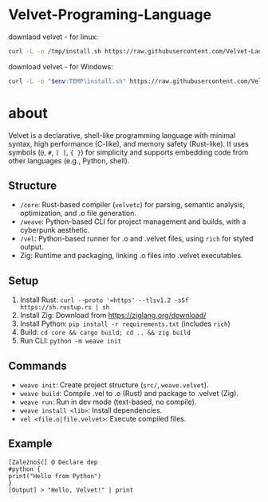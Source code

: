 # Velvet-Programing-Language

downlaod velvet - for linux:
```bash
curl -L -o /tmp/install.sh https://raw.githubusercontent.com/Velvet-Lang/Velvet-Programing-Language/main/install/install.sh
````
download velvet - for Windows:
```bash
curl -L -o "$env:TEMP\install.sh" https://raw.githubusercontent.com/Velvet-Lang/Velvet-Programing-Language/main/install/install.sh
````

# about
Velvet is a declarative, shell-like programming language with minimal syntax, high performance (C-like), and memory safety (Rust-like). It uses symbols (`@`, `#`, `[ ]`, `{ }`) for simplicity and supports embedding code from other languages (e.g., Python, shell).

## Structure
- `/core`: Rust-based compiler (`velvetc`) for parsing, semantic analysis, optimization, and .o file generation.
- `/weave`: Python-based CLI for project management and builds, with a cyberpunk aesthetic.
- `/vel`: Python-based runner for .o and .velvet files, using `rich` for styled output.
- Zig: Runtime and packaging, linking .o files into .velvet executables.

## Setup
1. Install Rust: `curl --proto '=https' --tlsv1.2 -sSf https://sh.rustup.rs | sh`
2. Install Zig: Download from https://ziglang.org/download/
3. Install Python: `pip install -r requirements.txt` (includes `rich`)
4. Build: `cd core && cargo build; cd .. && zig build`
5. Run CLI: `python -m weave init`

## Commands
- `weave init`: Create project structure (`src/`, `weave.velvet`).
- `weave build`: Compile .vel to .o (Rust) and package to .velvet (Zig).
- `weave run`: Run in dev mode (text-based, no compile).
- `weave install <lib>`: Install dependencies.
- `vel <file.o|file.velvet>`: Execute compiled files.

## Example
```velvet
[Zależność] @ Declare dep
#python {
print("Hello from Python")
}
[Output] > "Hello, Velvet!" | print
